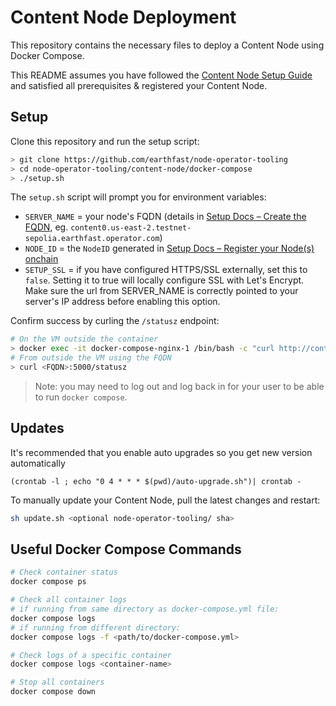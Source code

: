 # Content Node Deployment

This repository contains the necessary files to deploy a Content Node using Docker Compose.

This README assumes you have followed the [Content Node Setup Guide](https://docs.earthfast.com/node-operators/content-node-setup) and satisfied all prerequisites & registered your Content Node.

## Setup

Clone this repository and run the setup script:
```sh
> git clone https://github.com/earthfast/node-operator-tooling
> cd node-operator-tooling/content-node/docker-compose
> ./setup.sh
```

The `setup.sh` script will prompt you for environment variables:
* `SERVER_NAME` = your node's FQDN (details in [Setup Docs – Create the FQDN](https://docs.earthfast.com/node-operators/content-node-setup#create-the-fqdn-fully-qualified-domain-name), eg. `content0.us-east-2.testnet-sepolia.earthfast.operator.com`)
* `NODE_ID` = the `NodeID` generated in [Setup Docs – Register your Node(s) onchain](https://docs.earthfast.com/node-operators/content-node-setup#register-your-node-s-onchain)
* `SETUP_SSL` = if you have configured HTTPS/SSL externally, set this to `false`. Setting it to true will locally configure SSL with Let's Encrypt. Make sure the url from SERVER_NAME is correctly pointed to your server's IP address before enabling this option.

Confirm success by curling the `/statusz` endpoint:
```sh
# On the VM outside the container
> docker exec -it docker-compose-nginx-1 /bin/bash -c "curl http://content-node:5000/statusz"
# From outside the VM using the FQDN
> curl <FQDN>:5000/statusz
```

> Note: you may need to log out and log back in for your user to be able to run `docker compose`.

## Updates

It's recommended that you enable auto upgrades so you get new version automatically
```
(crontab -l ; echo "0 4 * * * $(pwd)/auto-upgrade.sh")| crontab -
```

To manually update your Content Node, pull the latest changes and restart:
```sh
sh update.sh <optional node-operator-tooling/ sha>
```

## Useful Docker Compose Commands

```sh
# Check container status
docker compose ps

# Check all container logs
# if running from same directory as docker-compose.yml file:
docker compose logs
# if running from different directory:
docker compose logs -f <path/to/docker-compose.yml>

# Check logs of a specific container
docker compose logs <container-name>

# Stop all containers
docker compose down
```
